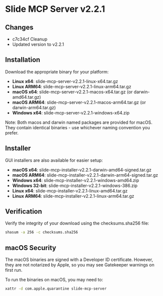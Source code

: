 # Slide MCP Server v2.2.1

## Changes

- c7c34cf Cleanup
- Updated version to v2.2.1

## Installation

Download the appropriate binary for your platform:

- **Linux x64**: slide-mcp-server-v2.2.1-linux-x64.tar.gz
- **Linux ARM64**: slide-mcp-server-v2.2.1-linux-arm64.tar.gz  
- **macOS x64**: slide-mcp-server-v2.2.1-macos-x64.tar.gz (or darwin-amd64.tar.gz)
- **macOS ARM64**: slide-mcp-server-v2.2.1-macos-arm64.tar.gz (or darwin-arm64.tar.gz)
- **Windows x64**: slide-mcp-server-v2.2.1-windows-x64.zip

Note: Both macos and darwin named packages are provided for macOS. They contain identical binaries - use whichever naming convention you prefer.

## Installer

GUI installers are also available for easier setup:

- **macOS x64**: slide-mcp-installer-v2.2.1-darwin-amd64-signed.tar.gz
- **macOS ARM64**: slide-mcp-installer-v2.2.1-darwin-arm64-signed.tar.gz
- **Windows x64**: slide-mcp-installer-v2.2.1-windows-amd64.zip
- **Windows 32-bit**: slide-mcp-installer-v2.2.1-windows-386.zip
- **Linux x64**: slide-mcp-installer-v2.2.1-linux-amd64.tar.gz
- **Linux ARM64**: slide-mcp-installer-v2.2.1-linux-arm64.tar.gz

## Verification

Verify the integrity of your download using the checksums.sha256 file:

```bash
shasum -a 256 -c checksums.sha256
```

## macOS Security

The macOS binaries are signed with a Developer ID certificate. However, they are not notarized by Apple, so you may see Gatekeeper warnings on first run.

To run the binaries on macOS, you may need to:

```bash
xattr -d com.apple.quarantine slide-mcp-server
``` 